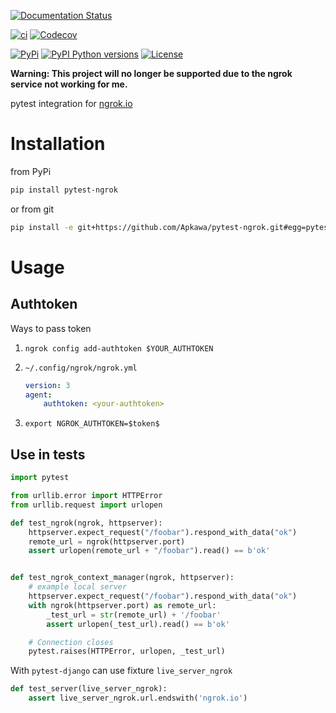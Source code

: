 [![Documentation Status](https://readthedocs.org/projects/pytest-ngrok/badge/?version=latest)](https://pytest-ngrok.readthedocs.io/en/latest/?badge=latest)

[![ci](https://github.com/Apkawa/pytest-ngrok/actions/workflows/ci.yml/badge.svg)](https://github.com/Apkawa/pytest-django-ngrok/actions/workflows/ci.yml)
[![Codecov](https://codecov.io/gh/Apkawa/pytest-ngrok/branch/master/graph/badge.svg)](https://codecov.io/gh/Apkawa/pytest-ngrok) </br>

[![PyPi](https://img.shields.io/pypi/v/pytest-ngrok.svg)](https://pypi.python.org/pypi/pytest-ngrok)
[![PyPI Python versions](https://img.shields.io/pypi/pyversions/pytest-ngrok.svg)](https://pypi.python.org/pypi/pytest-ngrok)
[![License](https://img.shields.io/badge/license-MIT-blue.svg)](LICENSE)</br>

<!--
[![codecov](https://codecov.io/gh/Apkawa/pytest-ngrok/branch/master/graph/badge.svg)](https://codecov.io/gh/Apkawa/pytest-ngrok)
[![Requirements Status](https://requires.io/github/Apkawa/pytest-ngrok/requirements.svg?branch=master)](https://requires.io/github/Apkawa/pytest-ngrok/requirements/?branch=master)
[![PyUP](https://pyup.io/repos/github/Apkawa/pytest-ngrok/shield.svg)](https://pyup.io/repos/github/Apkawa/pytest-ngrok)
-->

**Warning: This project will no longer be supported due to the ngrok service not working for me.**


pytest integration for [ngrok.io](https://ngrok.com/)


# Installation

from PyPi

```bash
pip install pytest-ngrok
```
or from git

```bash
pip install -e git+https://github.com/Apkawa/pytest-ngrok.git#egg=pytest-ngrok
```


# Usage

## Authtoken

Ways to pass token
1) `ngrok config add-authtoken $YOUR_AUTHTOKEN`
2) `~/.config/ngrok/ngrok.yml`

    ```yaml
    version: 3
    agent:
        authtoken: <your-authtoken>
    ```
3) `export NGROK_AUTHTOKEN=$token$`

## Use in tests

```python
import pytest

from urllib.error import HTTPError
from urllib.request import urlopen

def test_ngrok(ngrok, httpserver):
    httpserver.expect_request("/foobar").respond_with_data("ok")
    remote_url = ngrok(httpserver.port)
    assert urlopen(remote_url + "/foobar").read() == b'ok'


def test_ngrok_context_manager(ngrok, httpserver):
    # example local server
    httpserver.expect_request("/foobar").respond_with_data("ok")
    with ngrok(httpserver.port) as remote_url:
        _test_url = str(remote_url) + '/foobar'
        assert urlopen(_test_url).read() == b'ok'

    # Connection closes
    pytest.raises(HTTPError, urlopen, _test_url)
```

With `pytest-django` can use fixture `live_server_ngrok`

```python
def test_server(live_server_ngrok):
    assert live_server_ngrok.url.endswith('ngrok.io')
```
